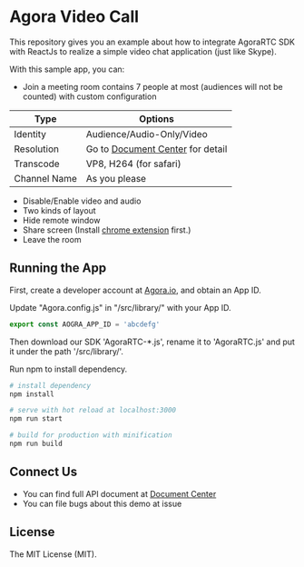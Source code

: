 # Agora Video Call

This repository gives you an example about how to integrate AgoraRTC SDK with ReactJs to realize a simple video chat application (just like Skype).

With this sample app, you can:

- Join a meeting room contains 7 people at most (audiences will not be counted) with custom configuration

Type  | Options
------------- | -------------
Identity  | Audience/Audio-Only/Video
Resolution  | Go to [Document Center](https://docs.agora.io/en/) for detail
Transcode  | VP8, H264 (for safari) 
Channel Name  |  As you please

- Disable/Enable video and audio
- Two kinds of layout
- Hide remote window
- Share screen (Install [chrome extension](https://chrome.google.com/webstore/detail/agora-web-screensharing/minllpmhdgpndnkomcoccfekfegnlikg?utm_source=chrome-ntp-icon) first.)
- Leave the room



## Running the App
First, create a developer account at [Agora.io](https://dashboard.agora.io/signin/), and obtain an App ID.

Update "Agora.config.js" in "/src/library/" with your App ID.

``` javascript
export const AOGRA_APP_ID = 'abcdefg'
```

Then download our SDK 'AgoraRTC-*.js', rename it to 'AgoraRTC.js' and put it under the path '/src/library/'. 

Run npm to install dependency.

``` bash
# install dependency
npm install

# serve with hot reload at localhost:3000
npm run start

# build for production with minification
npm run build
```


## Connect Us
- You can find full API document at [Document Center](https://docs.agora.io/en/)
- You can file bugs about this demo at issue

## License
The MIT License (MIT).